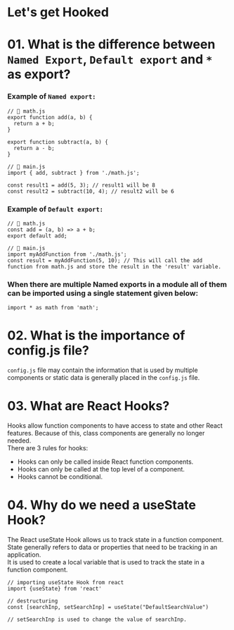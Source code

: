 # Let's get Hooked

# 01. What is the difference between `Named Export`, `Default export` and `*` as export?

### Example of `Named export:`

```
// 📂 math.js
export function add(a, b) {
  return a + b;
}

export function subtract(a, b) {
  return a - b;
}

// 📂 main.js
import { add, subtract } from './math.js';

const result1 = add(5, 3); // result1 will be 8
const result2 = subtract(10, 4); // result2 will be 6
```

### Example of `Default export:`

```
// 📂 math.js
const add = (a, b) => a + b;
export default add;

// 📂 main.js
import myAddFunction from './math.js';
const result = myAddFunction(5, 10); // This will call the add function from math.js and store the result in the 'result' variable.

```

### When there are multiple Named exports in a module all of them can be imported using a single statement given below:

```
import * as math from 'math';
```

# 02. What is the importance of config.js file?

`config.js` file may contain the information that is used by multiple components or static data is generally placed in the `config.js` file.

# 03. What are React Hooks?

Hooks allow function components to have access to state and other React features. Because of this, class components are generally no longer needed.
<br>
There are 3 rules for hooks:<br>

<ul>
<li>Hooks can only be called inside React function components.</li>
<li>Hooks can only be called at the top level of a component.</li>
<li>Hooks cannot be conditional.</li>
</ul>

# 04. Why do we need a useState Hook?

The React useState Hook allows us to track state in a function component.<br>
State generally refers to data or properties that need to be tracking in an application.<br>It is used to create a local variable that is used to track the state in a function component.

```
// importing useState Hook from react
import {useState} from 'react'

// destructuring
const [searchInp, setSearchInp] = useState("DefaultSearchValue")

// setSearchInp is used to change the value of searchInp.
```
